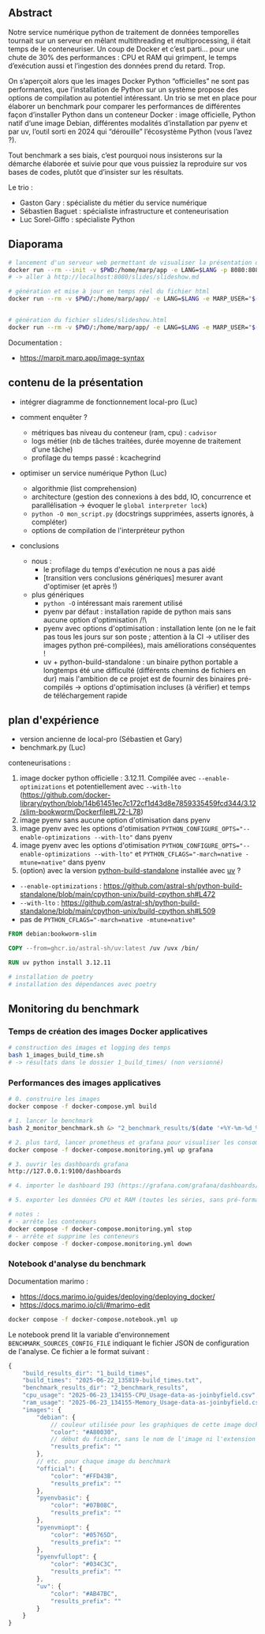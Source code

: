 ## Abstract

Notre service numérique python de traitement de données temporelles tournait sur un serveur en mêlant multithreading et multiprocessing, il était temps de le conteneuriser. Un coup de Docker et c’est parti… pour une chute de 30% des performances : CPU et RAM qui grimpent, le temps d’exécution aussi et l’ingestion des données prend du retard. Trop.

On s’aperçoit alors que les images Docker Python “officielles” ne sont pas performantes, que l’installation de Python sur un système propose des options de compilation au potentiel intéressant. Un trio se met en place pour élaborer un benchmark pour comparer les performances de différentes façon d’installer Python dans un conteneur Docker : image officielle, Python natif d‘une image Debian, différentes modalités d’installation par pyenv et par uv, l’outil sorti en 2024 qui “dérouille” l’écosystème Python (vous l’avez ?).

Tout benchmark a ses biais, c’est pourquoi nous insisterons sur la démarche élaborée et suivie pour que vous puissiez la reproduire sur vos bases de codes, plutôt que d’insister sur les résultats.

Le trio :

- Gaston Gary : spécialiste du métier du service numérique
- Sébastien Baguet : spécialiste infrastructure et conteneurisation
- Luc Sorel-Giffo : spécialiste Python

## Diaporama

```sh
# lancement d'un serveur web permettant de visualiser la présentation dans un navigateur, qui s'auto-rafraichit
docker run --rm --init -v $PWD:/home/marp/app -e LANG=$LANG -p 8080:8080 -p 37717:37717 marpteam/marp-cli -s .
# -> aller à http://localhost:8080/slides/slideshow.md

# génération et mise à jour en temps réel du fichier html
docker run --rm -v $PWD/:/home/marp/app/ -e LANG=$LANG -e MARP_USER="$(id -u):$(id -g)" marpteam/marp-cli -w slides/slideshow.md


# génération du fichier slides/slideshow.html
docker run --rm -v $PWD/:/home/marp/app/ -e LANG=$LANG -e MARP_USER="$(id -u):$(id -g)" marpteam/marp-cli slides/slideshow.md
```

Documentation :

- https://marpit.marp.app/image-syntax

## contenu de la présentation

- intégrer diagramme de fonctionnement local-pro (Luc)

- comment enquêter ?
  - métriques bas niveau du conteneur (ram, cpu) : `cadvisor`
  - logs métier (nb de tâches traitées, durée moyenne de traitement d'une tâche)
  - profilage du temps passé : kcachegrind

- optimiser un service numérique Python (Luc)
  - algorithmie (list comprehension)
  - architecture (gestion des connexions à des bdd, IO, concurrence et parallélisation -> évoquer le `global interpreter lock`)
  - `python -O mon_script.py` (docstrings supprimées, asserts ignorés, à compléter)
  - options de compilation de l'interpréteur python

- conclusions
  - nous :
    - le profilage du temps d'exécution ne nous a pas aidé
    - [transition vers conclusions génériques] mesurer avant d'optimiser (et après !)
  - plus génériques
    - `python -O` intéressant mais rarement utilisé
    - pyenv par défaut : installation rapide de python mais sans aucune option d'optimisation /!\
    - pyenv avec options d'optimisation : installation lente (on ne le fait pas tous les jours sur son poste ; attention à la CI -> utiliser des images python pré-compilées), mais améliorations conséquentes !
    - uv + python-build-standalone : un binaire python portable a longtemps été une difficulté (différents chemins de fichiers en dur) mais l'ambition de ce projet est de fournir des binaires pré-compilés -> options d'optimisation incluses (à vérifier) et temps de téléchargement rapide

## plan d'expérience

- version ancienne de local-pro (Sébastien et Gary)
- benchmark.py (Luc)

conteneurisations :

1. image docker python officielle : 3.12.11. Compilée avec `--enable-optimizations` et potentiellement avec `--with-lto` (https://github.com/docker-library/python/blob/14b61451ec7c172cf1d43d8e7859335459fcd344/3.12/slim-bookworm/Dockerfile#L72-L78)
2. image pyenv sans aucune option d'otimisation dans pyenv
3. image pyenv avec les options d'otimisation `PYTHON_CONFIGURE_OPTS="--enable-optimizations --with-lto"` dans pyenv
4. image pyenv avec les options d'otimisation `PYTHON_CONFIGURE_OPTS="--enable-optimizations --with-lto"` et `PYTHON_CFLAGS="-march=native -mtune=native"` dans pyenv
5. (option) avec la version [python-build-standalone](https://github.com/astral-sh/python-build-standalone) installée avec [uv](https://docs.astral.sh/uv/guides/install-python/) ?
  - `--enable-optimizations` : https://github.com/astral-sh/python-build-standalone/blob/main/cpython-unix/build-cpython.sh#L472
  - `--with-lto` : https://github.com/astral-sh/python-build-standalone/blob/main/cpython-unix/build-cpython.sh#L509
  - pas de `PYTHON_CFLAGS="-march=native -mtune=native"`

```Dockerfile
FROM debian:bookworm-slim

COPY --from=ghcr.io/astral-sh/uv:latest /uv /uvx /bin/

RUN uv python install 3.12.11

# installation de poetry
# installation des dépendances avec poetry
```

## Monitoring du benchmark

### Temps de création des images Docker applicatives

```sh
# construction des images et logging des temps
bash 1_images_build_time.sh
# -> résultats dans le dossier 1_build_times/ (non versionné)
```

### Performances des images applicatives

```sh
# 0. construire les images
docker compose -f docker-compose.yml build

# 1. lancer le benchmark
bash 2_monitor_benchmark.sh &> "2_benchmark_results/$(date '+%Y-%m-%d_%H%M%S')-benchmark_monitoring.txt"

# 2. plus tard, lancer prometheus et grafana pour visualiser les consommations CPU et RAM
docker compose -f docker-compose.monitoring.yml up grafana

# 3. ouvrir les dashboards grafana
http://127.0.0.1:9100/dashboards

# 4. importer le dashboard 193 (https://grafana.com/grafana/dashboards/193-docker-monitoring/) en sélectionnant la source de données Prometheus

# 5. exporter les données CPU et RAM (toutes les séries, sans pré-formatage) en fichier CSV ; les enregistrer dans 2_benchmark_results

# notes :
# - arrête les conteneurs
docker compose -f docker-compose.monitoring.yml stop
# - arrête et supprime les conteneurs
docker compose -f docker-compose.monitoring.yml down
```

### Notebook d'analyse du benchmark

Documentation marimo :

- https://docs.marimo.io/guides/deploying/deploying_docker/
- https://docs.marimo.io/cli/#marimo-edit

```sh
docker compose -f docker-compose.notebook.yml up
```

Le notebook prend lit la variable d'environnement `BENCHMARK_SOURCES_CONFIG_FILE` indiquant le fichier JSON de configuration de l'analyse.
Ce fichier a le format suivant :

```js
{
    "build_results_dir": "1_build_times",
    "build_times": "2025-06-22_135819-build_times.txt",
    "benchmark_results_dir": "2_benchmark_results",
    "cpu_usage": "2025-06-23_134155-CPU_Usage-data-as-joinbyfield.csv",
    "ram_usage": "2025-06-23_134155-Memory_Usage-data-as-joinbyfield.csv",
    "images": {
        "debian": {
            // couleur utilisée pour les graphiques de cette image docker
            "color": "#A80030",
            // début du fichier, sans le nom de l'image ni l'extension ("2025-06-23T02-58-28" pour "2025-06-23T02-58-28_debian.json")
            "results_prefix": ""
        },
        // etc. pour chaque image du benchmark
        "official": {
            "color": "#FFD43B",
            "results_prefix": ""
        },
        "pyenvbasic": {
            "color": "#07B08C",
            "results_prefix": ""
        },
        "pyenvmiopt": {
            "color": "#05765D",
            "results_prefix": ""
        },
        "pyenvfullopt": {
            "color": "#034C3C",
            "results_prefix": ""
        },
        "uv": {
            "color": "#AB47BC",
            "results_prefix": ""
        }
    }
}
```